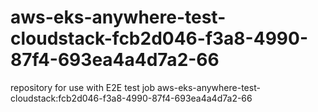 # aws-eks-anywhere-test-cloudstack-fcb2d046-f3a8-4990-87f4-693ea4a4d7a2-66
repository for use with E2E test job aws-eks-anywhere-test-cloudstack:fcb2d046-f3a8-4990-87f4-693ea4a4d7a2-66

